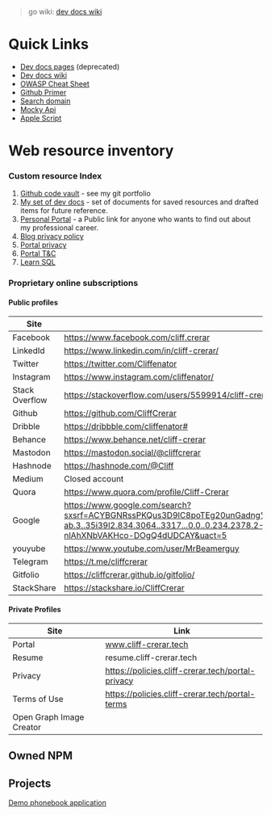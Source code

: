 > go wiki: [dev docs wiki](https://github.com/CliffCrerar/CliffCrerar.github.io/wiki)

# Quick Links

* [Dev docs pages](https://github.com/CliffCrerar/dev-docz/tree/master/src/pages) (deprecated)
* [Dev docs wiki](https://github.com/CliffCrerar/CliffCrerar.github.io/wiki)
* [OWASP Cheat Sheet](https://cheatsheetseries.owasp.org/cheatsheets/Content_Security_Policy_Cheat_Sheet.html)
* [Github Primer](https://primer.style:)
* [Search domain](https://www.namesilo.com/domain_results.php)
* [Mocky Api](https://www.mocky.io/)
* [Apple Script](https://www.macosxautomation.com/applescript/firsttutorial/index.html)

# Web resource inventory

### Custom resource Index

1. [Github code vault](https://cliffcrerar.github.io/gitfolio/) - see my git portfolio
2. [My set of dev docs](http://http://devdocz.gq/) - set of documents for saved resources and drafted items for future reference.
3. [Personal Portal](cliff-crerar.tech) - a Public link for anyone who wants to find out about my professional career.
4. [Blog privacy policy]()
5. [Portal privacy]()
5. [Portal T&C]()
5. [Learn SQL]()

### Proprietary online subscriptions

#### Public profiles

|Site|Link|
|---|--|
|Facebook|https://www.facebook.com/cliff.crerar|
|LinkedId|https://www.linkedin.com/in/cliff-crerar/|
|Twitter|https://twitter.com/Cliffenator|
|Instagram|https://www.instagram.com/cliffenator/|
|Stack Overflow|https://stackoverflow.com/users/5599914/cliff-crerar?tab=profile|
|Github|https://github.com/CliffCrerar|
|Dribble|https://dribbble.com/cliffenator#|
|Behance|https://www.behance.net/cliff-crerar|
|Mastodon|https://mastodon.social/@cliffcrerar|
|Hashnode|https://hashnode.com/@Cliff|
|Medium|Closed account|
|Quora|https://www.quora.com/profile/Cliff-Crerar|
|Google|https://www.google.com/search?sxsrf=ACYBGNRssPKQus3D9lC8poTEg20unGadng%3A1573726423777&source=hp&ei=1yjNXavULM3bwQLK_bDADg&q=cliff+crerar&oq=cliff+crerar&gs_l=psy-ab.3..35i39l2.834.3064..3317...0.0..0.234.2378.2-11......0....1..gws-wiz.......0i67j0i131j0i131i67j0i131i20i263j0i20i263j0.tf_MeH5vD7I&ved=0ahUKEwjrm9fju-nlAhXNbVAKHco-DOgQ4dUDCAY&uact=5|
|youyube|https://www.youtube.com/user/MrBeamerguy|
|Telegram|https://t.me/cliffcrerar|
|Gitfolio|https://cliffcrerar.github.io/gitfolio/|
|StackShare|https://stackshare.io/CliffCrerar|

#### Private Profiles

|Site|Link|
|-----|----|
| Portal| www.cliff-crerar.tech |
| Resume | resume.cliff-crerar.tech |
| Privacy | https://policies.cliff-crerar.tech/portal-privacy |
| Terms of Use | https://policies.cliff-crerar.tech/portal-terms |
| Open Graph Image Creator |  |

## Owned NPM

## Projects 

[Demo phonebook application](https://github.com/CliffCrerar/phone-book-demo/projects/1?fullscreen=true)


